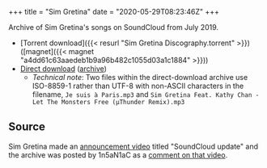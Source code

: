 +++
title = "Sim Gretina"
date = "2020-05-29T08:23:46Z"
+++

Archive of Sim Gretina's songs on SoundCloud from July 2019.

* [Torrent download]({{< resurl "Sim Gretina Discography.torrent" >}}) ([magnet]({{< magnet "a4dd61c63aaedeb1b9a96b482c1055d03a1c1884" >}}))
* [Direct download](https://hydra.13-thirtyseven.com/Private/Sim%20Gretina%20Discography.zip) ([archive](https://web.archive.org/web/20190901002614/https://hydra.13-thirtyseven.com/Private/Sim%20Gretina%20Discography.zip))
	* *Technical note*: Two files within the direct-download archive use ISO-8859-1 rather than UTF-8 with non-ASCII characters in the filename, `Je suis à Paris.mp3` and `Sim Gretina Feat. Kathy Chan - Let The Monsters Free (µThunder Remix).mp3`

## Source

Sim Gretina made an [announcement video](https://www.youtube.com/watch?v=zE7k9rJPkpY) titled "SoundCloud update" and the archive was posted by 1n5aN1aC as a [comment on that video](https://www.youtube.com/watch?v=zE7k9rJPkpY&lc=UgwL1GM_pvHMAimEBv54AaABAg).
